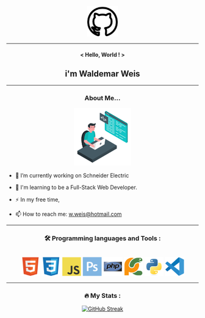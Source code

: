<div align='center'><img src='icons/2111612.png' width='80px' height='80pf'></div>
           
***

#### <div align='center'>< Hello, World ! ></div>

## <div align='center'>i'm Waldemar Weis</div>
***

### <div align='center'>About Me...</div>
<div align='center'><img src='gifs/giphy.gif' width='150px' height='150px'></div>

-  🔭 I’m currently working on Schneider Electric

- 🌱 I'm learning to be a Full-Stack Web Developer.
- :zap: In my free time,
- 📫 How to reach me: w.weis@hotmail.com

***

### <div align='center'>:hammer_and_wrench: Programming languages and Tools :</div>


<br>
<div align='center'>
<img src='icons/html5-original.svg' width='50px'>
<img src='icons/css3-original.svg' width='50px'>
<img src='icons/javascript-original.svg' width='50px'>
<img src='icons/photoshop-plain.svg' width='50px'>
<img src='icons/php-original.svg' width='50px'>
<img src='icons/pycharm-original.svg' width='50px'>
<img src='icons/python-original.svg' width='50px'>
<img src='icons/vscode-original.svg' width='50px'>
</div>


***
<div align='center'>
           
### :fire: My Stats :

[![GitHub Streak](http://github-readme-streak-stats.herokuapp.com?user=WaldyWhite)](https://git.io/streak-stats)
           
</div>

